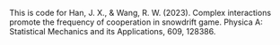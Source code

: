 This is code for Han, J. X., & Wang, R. W. (2023). Complex interactions promote the frequency of cooperation in snowdrift game. Physica A: Statistical Mechanics and its Applications, 609, 128386.
